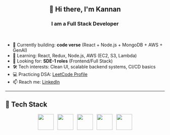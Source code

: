 <h2 align="center">👋 Hi there, I'm Kannan</h2>
<h3 align="center">I am a Full Stack Developer</h3>

<br>

- 🔭 Currently building: **code verse** (React + Node.js + MongoDB + AWS + GenAI)  
- 🌱 Learning: React, Redux, Node.js, AWS (EC2, S3, Lambda)  
- 💼 Looking for: **SDE-1 roles** (Frontend/Full Stack)  
- 🛠️ Tech interests: Clean UI, scalable backend systems, CI/CD basics  
- 💻 Practicing DSA: [LeetCode Profile](https://leetcode.com/Kannan-12/)  
- 📫 Reach me: [LinkedIn](https://www.linkedin.com/in/kannan-k-83a7aa237/)  

---

## 🚀 Tech Stack

<p align="center">
  <img src="https://cdn.jsdelivr.net/gh/devicons/devicon/icons/javascript/javascript-original.svg" width="50" />
  &nbsp;
  <img src="https://cdn.jsdelivr.net/gh/devicons/devicon/icons/react/react-original.svg" width="50" />
  &nbsp;
  <img src="https://cdn.jsdelivr.net/gh/devicons/devicon/icons/nodejs/nodejs-original.svg" width="50" />
  &nbsp;
  <img src="https://cdn.jsdelivr.net/gh/devicons/devicon/icons/mongodb/mongodb-original.svg" width="50" />
  &nbsp;
  <img src="https://cdn.jsdelivr.net/gh/devicons/devicon/icons/amazonwebservices/amazonwebservices-original.svg" width="50" />
</p>
